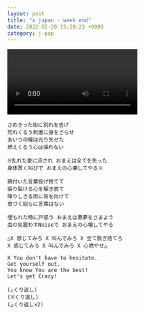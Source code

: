 ```yaml
---
layout: post
title: "x japan - week end"
date: 2022-02-20 15:20:23 +0900
category: j-pop
---
```


<div class="video-container">
    <video id="player" class="video-js vjs-default-skin vjs-big-play-centered" data-json="/public/json/j-pop/x japan - week end.json"></video>
</div>

```
さめきった街に別れを告げ
荒れくるう刺激に身をさらせ
あいつの瞳は光り失せた
燃えくるう心は操れない

※乱れた愛に流され おまえは全てを失った
身体貫く叫びで おまえの心壊してやる※

錆付いた言葉投げ捨てて
張り裂ける心を解き放て
降りしきる雨に背を向けて
息づく奴らに言葉はない

埋もれた時に戸惑う おまえは悪夢をさまよう
血の気震わすNoiseで おまえの心壊してやる

△X 感じてみろ X 叫んでみろ X 全て脱ぎ捨てろ
X 感じてみろ X 叫んでみろ X 心燃やせ△

X You don't have to hesitate.
Get yourself out.
You know You are the best!
Let's get Crazy!

(△くり返し)
(※くり返し)
(△くり返し×2)
```